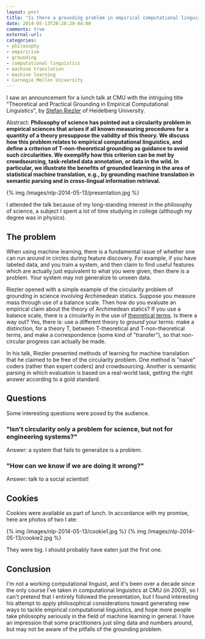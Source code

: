 ```yaml
---
layout: post
title: "Is there a grounding problem in empirical computational linguistics?"
date: 2014-05-13T20:28:29-04:00
comments: true
external-url: 
categories: 
- philosophy
- empiricism
- grounding
- computational linguistics
- machine translation
- machine learning
- Carnegie Mellon University
---
```

I saw an announcement for a lunch talk at CMU with the intriguing title "Theoretical and Practical Grounding in Empirical Computational Linguistics", by [Stefan Riezler](http://www.cl.uni-heidelberg.de/~riezler/) of Heidelberg University.

Abstract: **Philosophy of science has pointed out a circularity problem in empirical sciences that arises if all known measuring procedures for a quantity of a theory presuppose the validity of this theory. We discuss how this problem relates to empirical computational linguistics, and define a criterion of T-non-theoretical grounding as guidance to avoid such circularities. We exemplify how this criterion can be met by crowdsourcing, task-related data annotation, or data in the wild. In particular, we illustrate the benefits of grounded learning in the area of statistical machine translation, e.g., by grounding machine translation in semantic parsing and in cross-lingual information retrieval.**

{% img /images/nlp-2014-05-13/presentation.jpg %}

I attended the talk because of my long-standing interest in the philosophy of science, a subject I spent a lot of time studying in college (although my degree was in physics). 

<!--more-->

## The problem

When using machine learning, there is a fundamental issue of whether one can run around in circles during feature discovery. For example, if you have labeled data, and you train a system, and then claim to find useful features which are actually just equivalent to what you were given, then there is a problem. Your system may not generalize to unseen data.

Riezler opened with a simple example of the circularity problem of grounding in science involving Archimedean statics. Suppose you measure mass through use of a balance scale. Then how do you evaluate an empirical claim about the theory of Archimedean statics? If you use a balance scale, there is a circularity in the use of [theoretical terms](http://plato.stanford.edu/entries/theoretical-terms-science/). Is there a way out? Yes, there is: use a different theory to *ground* your terms: make a distinction, for a theory T, between T-theoretical and T-non-theoretical terms, and make a correspondence (some kind of "transfer"), so that non-circular progress can actually be made.

In his talk, Riezler presented methods of learning for machine translation that he claimed to be free of the circularity problem. One method is "naive" coders (rather than expert coders) and crowdsourcing. Another is semantic parsing in which evaluation is based on a real-world task, getting the right answer according to a gold standard.

## Questions

Some interesting questions were posed by the audience.

### "Isn't circularity only a problem for science, but not for engineering systems?"

Answer: a system that fails to generalize is a problem.

### "How can we know if we are doing it wrong?"

Answer: talk to a social scientist!

## Cookies

Cookies were available as part of lunch. In accordance with my promise, here are photos of two I ate:

{% img /images/nlp-2014-05-13/cookie1.jpg %}
{% img /images/nlp-2014-05-13/cookie2.jpg %}

They were big. I should probably have eaten just the first one.

## Conclusion

I'm not a working computational linguist, and it's been over a decade since the only course I've taken in computational linguistics at CMU (in 2003), so I can't pretend that I entirely followed the presentation, but I found interesting his attempt to apply philosophical considerations toward generating new ways to tackle empirical computational linguistics, and hope more people take philosophy seriously in the field of machine learning in general. I have an impression that some practitioners just sling data and numbers around, but may not be aware of the pitfalls of the grounding problem.
